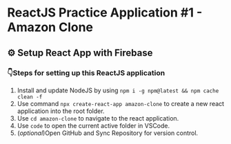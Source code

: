 # ReactJS Practice Application #1 - Amazon Clone

## :gear: Setup React App with Firebase

### :point_down:Steps for setting up this ReactJS application 
1. Install and update NodeJS by using `npm i -g npm@latest && npm cache clean -f`
2. Use command `npx create-react-app amazon-clone` to create a new react application into the root folder.
3. Use `cd amazon-clone` to navigate to the react application.
4. Use `code` to open the current active folder in VSCode.
5.  (_optional_)Open GitHub and Sync Repository for version control.

